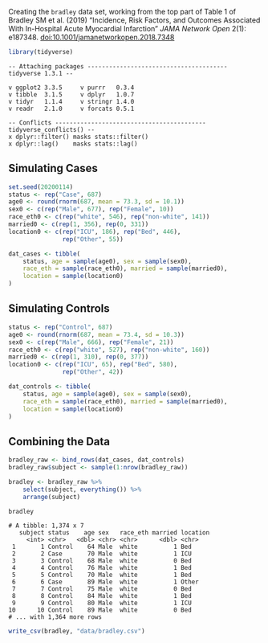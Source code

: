 
Creating the `bradley` data set, working from the top part of Table 1 of
Bradley SM et al. (2019) “Incidence, Risk Factors, and Outcomes
Associated With In-Hospital Acute Myocardial Infarction” *JAMA Network
Open* 2(1): e187348. <doi:10.1001/jamanetworkopen.2018.7348>

``` r
library(tidyverse)
```

    -- Attaching packages --------------------------------------- tidyverse 1.3.1 --

    v ggplot2 3.3.5     v purrr   0.3.4
    v tibble  3.1.5     v dplyr   1.0.7
    v tidyr   1.1.4     v stringr 1.4.0
    v readr   2.1.0     v forcats 0.5.1

    -- Conflicts ------------------------------------------ tidyverse_conflicts() --
    x dplyr::filter() masks stats::filter()
    x dplyr::lag()    masks stats::lag()

## Simulating Cases

``` r
set.seed(20200114)
status <- rep("Case", 687)
age0 <- round(rnorm(687, mean = 73.3, sd = 10.1))
sex0 <- c(rep("Male", 677), rep("Female", 10))
race_eth0 <- c(rep("white", 546), rep("non-white", 141))
married0 <- c(rep(1, 356), rep(0, 331))
location0 <- c(rep("ICU", 186), rep("Bed", 446), 
               rep("Other", 55))

dat_cases <- tibble(
    status, age = sample(age0), sex = sample(sex0),
    race_eth = sample(race_eth0), married = sample(married0),
    location = sample(location0)
)
```

## Simulating Controls

``` r
status <- rep("Control", 687)
age0 <- round(rnorm(687, mean = 73.4, sd = 10.3))
sex0 <- c(rep("Male", 666), rep("Female", 21))
race_eth0 <- c(rep("white", 527), rep("non-white", 160))
married0 <- c(rep(1, 310), rep(0, 377))
location0 <- c(rep("ICU", 65), rep("Bed", 580), 
               rep("Other", 42))

dat_controls <- tibble(
    status, age = sample(age0), sex = sample(sex0), 
    race_eth = sample(race_eth0), married = sample(married0), 
    location = sample(location0)
)
```

## Combining the Data

``` r
bradley_raw <- bind_rows(dat_cases, dat_controls)
bradley_raw$subject <- sample(1:nrow(bradley_raw))

bradley <- bradley_raw %>%
    select(subject, everything()) %>%
    arrange(subject)

bradley
```

    # A tibble: 1,374 x 7
       subject status    age sex   race_eth married location
         <int> <chr>   <dbl> <chr> <chr>      <dbl> <chr>   
     1       1 Control    64 Male  white          1 Bed     
     2       2 Case       70 Male  white          1 ICU     
     3       3 Control    68 Male  white          0 Bed     
     4       4 Control    76 Male  white          1 Bed     
     5       5 Control    70 Male  white          1 Bed     
     6       6 Case       89 Male  white          1 Other   
     7       7 Control    75 Male  white          0 Bed     
     8       8 Control    84 Male  white          1 Bed     
     9       9 Control    80 Male  white          1 ICU     
    10      10 Control    89 Male  white          0 Bed     
    # ... with 1,364 more rows

``` r
write_csv(bradley, "data/bradley.csv")
```
